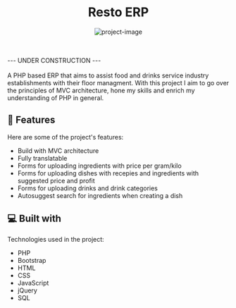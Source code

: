 <h1 align="center" id="title">Resto ERP</h1>

<p align="center"><img src="https://socialify.git.ci/andrey-kostov/restaurant-cms/image?font=Inter&amp;language=1&amp;name=1&amp;owner=1&amp;pattern=Floating%20Cogs&amp;theme=Light" alt="project-image"></p>

<p id="description"><br><br>--- UNDER CONSTRUCTION ---<br><br>A PHP based ERP that aims to assist food and drinks service industry establishments with their floor managment. With this project I aim to go over the principles of MVC architecture, hone my skills and enrich my understanding of PHP in general.</p>

  
  
<h2>🧐 Features</h2>

Here are some of the project's features:

*   Build with MVC architecture
*   Fully translatable
*   Forms for uploading ingredients with price per gram/kilo
*   Forms for uploading dishes with recepies and ingredients with suggested price and profit
*   Forms for uploading drinks and drink categories
*   Autosuggest search for ingredients when creating a dish

  
  
<h2>💻 Built with</h2>

Technologies used in the project:

*   PHP
*   Bootstrap
*   HTML
*   CSS
*   JavaScript
*   jQuery
*   SQL
